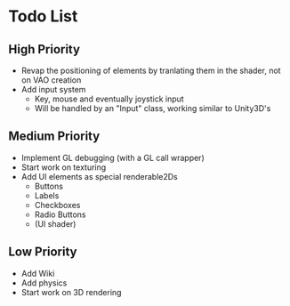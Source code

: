 Todo List
=========

High Priority
-------------

- Revap the positioning of elements by tranlating them in the shader, not on VAO creation
- Add input system
    - Key, mouse and eventually joystick input
    - Will be handled by an "Input" class, working similar to Unity3D's

Medium Priority
---------------
- Implement GL debugging (with a GL call wrapper)
- Start work on texturing
- Add UI elements as special renderable2Ds
    - Buttons
    - Labels
    - Checkboxes
    - Radio Buttons
    - (UI shader)

Low Priority
------------
- Add Wiki
- Add physics
- Start work on 3D rendering
